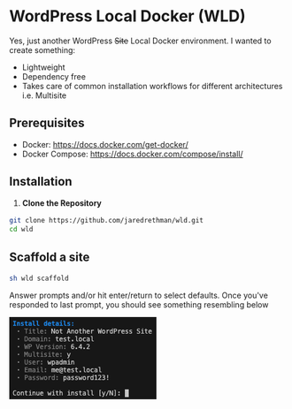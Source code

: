 # WordPress Local Docker (WLD)

Yes, just another WordPress ~~Site~~ Local Docker environment. I wanted to create something:
* Lightweight
* Dependency free
* Takes care of common installation workflows for different architectures i.e. Multisite

## Prerequisites

- Docker: https://docs.docker.com/get-docker/
- Docker Compose: https://docs.docker.com/compose/install/

## Installation

1. **Clone the Repository**

```bash
git clone https://github.com/jaredrethman/wld.git
cd wld
```

## Scaffold a site

```bash
sh wld scaffold
```
Answer prompts and/or hit enter/return to select defaults. Once you've responded to last prompt, you should see something resembling below

![WLD Scaffold](/docs/scaffold.png "WLD Scaffold")

